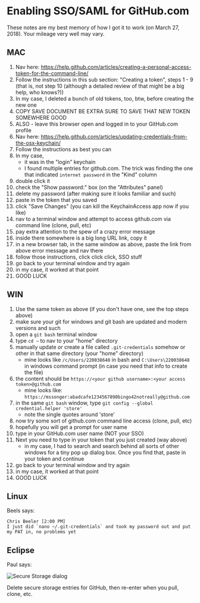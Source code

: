# Enabling SSO/SAML for GitHub.com

These notes are my best memory of how I got it to work (on March 27, 2018). Your mileage very well may vary.

## MAC

1. Nav here: https://help.github.com/articles/creating-a-personal-access-token-for-the-command-line/
1. Follow the instructions in this sub section: "Creating a token", steps 1 - 9 (that is, not step 10 (although a detailed review of that might be a big help, who knows?))
1. In my case, I deleted a bunch of old tokens, too, btw, before creating the new one
1. COPY SAVE DOCUMENT BE EXTRA SURE TO SAVE THAT NEW TOKEN SOMEWHERE GOOD
1. ALSO - leave this browser open and logged in to your GitHub.com profile
1. Nav here: https://help.github.com/articles/updating-credentials-from-the-osx-keychain/
1. Follow the instructions as best you can
1. In my case,
    - it was in the "login" keychain
    - I found multiple entries for github.com. The trick was finding the one that indicated `internet password` in the "Kind" column
1. double click it
1. check the "Show password:" box (on the "Attributes" panel)
1. delete my password (after making sure it looks familiar and such)
1. paste in the token that you saved
1. click "Save Changes" (you can kill the KeychainAccess app now if you like)
1. nav to a terminal window and attempt to access github.com via command line (clone, pull, etc)
1. pay extra attention to the spew of a crazy error message
1. inside there somewhere is a big long URL link, copy it
1. in a new browser tab, in the same window as above, paste the link from above error message and nav there
1. follow those instructions, click click click, SSO stuff
1. go back to your terminal window and try again
1. in my case, it worked at that point
1. GOOD LUCK

## WIN

1. Use the same token as above (if you don't have one, see the top steps above)
1. make sure your git for windows and git bash are updated and modern versions and such
1. open a `git bash` terminal window
1. type `cd ~` to nav to your "home" directory
1. manually update or create a file called `.git-credentials` somehow or other in that same directory (your "home" directory)
    - mine looks like `/c/Users/220038648` in bash and `C:\Users\220038648` in windows command prompt (in case you need that info to create the file)
1. the content should be `https://<your github username>:<your access token>@github.com`
    - mine looks like: `https://mssonger:abadcafe1234567890bingo42notreally@github.com`
1. in the same `git bash` window, type `git config --global credential.helper 'store'`
    - note the single quotes around 'store'
1. now try some sort of github.com command line access (clone, pull, etc)
1. hopefully you will get a prompt for user name
1. type in your GitHub.com user name (NOT your SSO)
1. Next you need to type in your token that you just created (way above)
    - in my case, I had to search and search behind all sorts of other windows for a tiny pop up dialog box. Once you find that, paste in your token and continue
1. go back to your terminal window and try again
1. in my case, it worked at that point
1. GOOD LUCK

## Linux

Beels says:
```
Chris Beeler [2:00 PM]
I just did `nano ~/.git-credentials` and took my password out and put my PAT in, no problems yet
```

## Eclipse

Paul says:

![Secure Storage dialog](https://github.com/mssonger/potential-bassoon/blob/master/images/eclipseSecureStorage.png "Secure Storage dialog")

Delete secure storage entries for GitHub, then re-enter when you pull, clone, etc.
